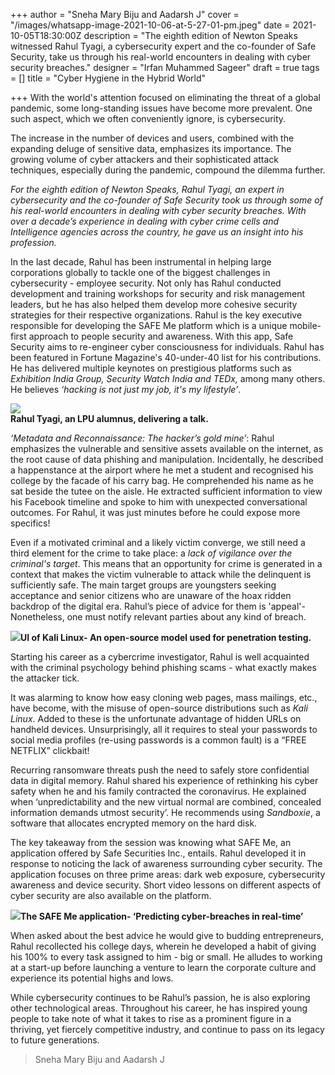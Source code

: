 +++
author = "Sneha Mary Biju and Aadarsh J"
cover = "/images/whatsapp-image-2021-10-06-at-5-27-01-pm.jpeg"
date = 2021-10-05T18:30:00Z
description = "The eighth edition of Newton Speaks witnessed Rahul Tyagi, a cybersecurity expert and the co-founder of Safe Security, take us through his real-world encounters in dealing with cyber security breaches."
designer = "Irfan Muhammed Sageer"
draft = true
tags = []
title = "Cyber Hygiene in the Hybrid World"

+++
With the world's attention focused on eliminating the threat of a global pandemic, some long-standing issues have become more prevalent. One such aspect, which we often conveniently ignore, is cybersecurity.

The increase in the number of devices and users, combined with the expanding deluge of sensitive data, emphasizes its importance. The growing volume of cyber attackers and their sophisticated attack techniques, especially during the pandemic, compound the dilemma further.

_For the eighth edition of Newton Speaks, Rahul Tyagi, an expert in cybersecurity and the co-founder of Safe Security took us through some of his real-world encounters in dealing with cyber security breaches. With over a decade’s experience in dealing with cyber crime cells and Intelligence agencies across the country, he gave us an insight into his profession._

In the last decade, Rahul has been instrumental in helping large corporations globally to tackle one of the biggest challenges in cybersecurity - employee security. Not only has Rahul conducted development and training workshops for security and risk management leaders, but he has also helped them develop more cohesive security strategies for their respective organizations. Rahul is the key executive responsible for developing the SAFE Me platform which is a unique mobile-first approach to people security and awareness. With this app, Safe Security aims to re-engineer cyber consciousness for individuals. Rahul has been featured in Fortune Magazine's 40-under-40 list for his contributions. He has delivered multiple keynotes on prestigious platforms such as _Exhibition India Group, Security Watch India and TEDx,_ among many others. He believes _‘hacking is not just my job, it's my lifestyle’_.

![](/images/ns1.jpg)  
**Rahul Tyagi, an LPU alumnus, delivering a talk.**

_‘Metadata and Reconnaissance: The hacker’s gold mine’_: Rahul emphasizes the vulnerable and sensitive assets available on the internet, as the root cause of data phishing and manipulation. Incidentally, he described a happenstance at the airport where he met a student and recognised his college by the facade of his carry bag. He comprehended his name as he sat beside the tutee on the aisle. He extracted sufficient information to view his Facebook timeline and spoke to him with unexpected conversational outcomes. For Rahul, it was just minutes before he could expose more specifics!

Even if a motivated criminal and a likely victim converge, we still need a third element for the crime to take place: a _lack of vigilance over the criminal's target_. This means that an opportunity for crime is generated in a context that makes the victim vulnerable to attack while the delinquent is sufficiently safe. The main target groups are youngsters seeking acceptance and senior citizens who are unaware of the hoax ridden backdrop of the digital era. Rahul’s piece of advice for them is 'appeal'- Nonetheless, one must notify relevant parties about any kind of breach.

![](/images/ns2.jpg)**UI of Kali Linux- An open-source model used for penetration testing.**

Starting his career as a cybercrime investigator, Rahul is well acquainted with the criminal psychology behind phishing scams - what exactly makes the attacker tick.

It was alarming to know how easy cloning web pages, mass mailings, etc., have become, with the misuse of open-source distributions such as _Kali Linux_. Added to these is the unfortunate advantage of hidden URLs on handheld devices. Unsurprisingly, all it requires to steal your passwords to social media profiles (re-using passwords is a common fault) is a “FREE NETFLIX” clickbait!

Recurring ransomware threats push the need to safely store confidential data in digital memory. Rahul shared his experience of rethinking his cyber safety when he and his family contracted the coronavirus. He explained when ‘unpredictability and the new virtual normal are combined, concealed information demands utmost security’. He recommends using _Sandboxie_, a software that allocates encrypted memory on the hard disk.

The key takeaway from the session was knowing what SAFE Me, an application offered by Safe Securities Inc., entails. Rahul developed it in response to noticing the lack of awareness surrounding cyber security. The application focuses on three prime areas: dark web exposure, cybersecurity awareness and device security. Short video lessons on different aspects of cyber security are also available on the platform.

![](/images/ns3.jpg)**The SAFE Me application- ‘Predicting cyber-breaches in real-time’**

When asked about the best advice he would give to budding entrepreneurs, Rahul recollected his college days, wherein he developed a habit of giving his 100% to every task assigned to him - big or small. He alludes to working at a start-up before launching a venture to learn the corporate culture and experience its potential highs and lows.

While cybersecurity continues to be Rahul’s passion, he is also exploring other technological areas. Throughout his career, he has inspired young people to take note of what it takes to rise as a prominent figure in a thriving, yet fiercely competitive industry, and continue to pass on its legacy to future generations.

> Sneha Mary Biju and Aadarsh J